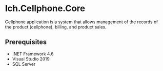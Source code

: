 # Ich.Cellphone.Core
Cellphone application is a system that allows management of the records of the product (cellphone), billing, and product sales. 
## Prerequisites
- .NET Framework 4.6
- Visual Studio 2019
- SQL Server
